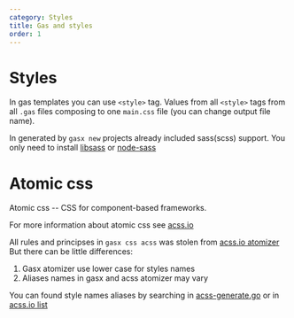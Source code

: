 ```yaml
---
category: Styles
title: Gas and styles
order: 1
---
```


# Styles

In gas templates you can use `<style>` tag.
Values from all `<style>` tags from all `.gas` files composing to one `main.css` file (you can change output file name).

In generated by `gasx new` projects already included sass(scss) support. You only need to install [libsass](http://sass-lang.com/libsass) or [node-sass](https://github.com/sass/node-sass)

# Atomic css

Atomic css -- CSS for component-based frameworks. 

For more information about atomic css see [acss.io](https://acss.io/)

All rules and principses in `gasx css acss` was stolen from [acss.io atomizer](https://github.com/acss-io/atomizer)
But there can be little differences:

1. Gasx atomizer use lower case for styles names
2. Aliases names in gasx and acss atomizer may vary

You can found style names aliases by searching in [acss-generate.go](https://github.com/gascore/gasx/blob/master/cmd/compile/css/acss-generate.go)
or in [acss.io list](https://acss.io/reference.html)